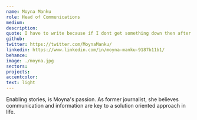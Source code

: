 ```yaml
---
name: Moyna Manku
role: Head of Communications
medium:
description:
quote: I have to write because if I dont get something down then after a while I feel like it is going to bang the side of my head off. - Terry Pratchett, Author.
github:
twitter: https://twitter.com/MoynaManku/
linkedin: https://www.linkedin.com/in/moyna-manku-9187b11b1/
behance:
image: ./moyna.jpg
sectors: 
projects:
accentcolor:
text: light
---
```

Enabling stories, is Moyna's passion. As former journalist, she believes communication and information are key to a solution oriented approach in life. 

